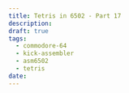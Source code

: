 ```yaml
---
title: Tetris in 6502 - Part 17
description: 
draft: true
tags:
  - commodore-64
  - kick-assembler
  - asm6502
  - tetris
date:
---
```

